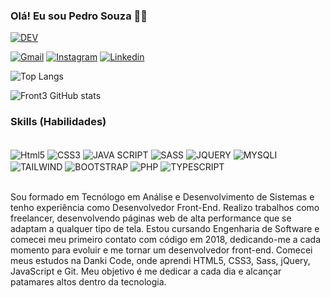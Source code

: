 ### Olá! Eu sou Pedro Souza 👋🏻

[![DEV](https://ForTheBadge.com/images/badges/built-by-developers.svg)](https://devbr.vercel.app/)

[![Gmail](https://img.shields.io/badge/Gmail-D14836?style=for-the-badge&logo=gmail&logoColor=white)](mailto:pedrohenrique565678@gmail.com)
[![Instagram](https://img.shields.io/badge/Instagram-E4405F?style=for-the-badge&logo=instagram&logoColor=white)](https://www.instagram.com/dev_frontbr/?next=%2F)
[![Linkedin](https://img.shields.io/badge/LinkedIn-0077B5?style=for-the-badge&logo=linkedin&logoColor=white)](https://www.linkedin.com/in/pedro-souza-b67586218/)

![Top Langs](https://github-readme-stats.vercel.app/api/top-langs/?username=PedroFront3&hide_progress=true)

![Front3 GitHub stats](https://github-readme-stats.vercel.app/api?username=PedroFront3&show_icons=true&theme=highcontrast)

###  Skills (Habilidades)

<div style="display:inline_block"><br/>
 <img align="center" alt="Html5" src="https://img.shields.io/badge/HTML5-E34F26?style=for-the-badge&logo=html5&logoColor=white">
 <img align="center" alt="CSS3" src="https://img.shields.io/badge/CSS3-1572B6?style=for-the-badge&logo=css3&logoColor=white">
 <img align="center" alt="JAVA SCRIPT" src="https://img.shields.io/badge/JavaScript-323330?style=for-the-badge&logo=javascript&logoColor=F7DF1E">
 <img align="center" alt="SASS" src="https://img.shields.io/badge/Sass-CC6699?style=for-the-badge&logo=sass&logoColor=white">
 <img align="center" alt="JQUERY" src="https://img.shields.io/badge/jQuery-0769AD?style=for-the-badge&logo=jquery&logoColor=white">
 <img align="center" alt="MYSQLI" src="https://img.shields.io/badge/MySQL-00000F?style=for-the-badge&logo=mysql&logoColor=white">
 <img align="center" alt="TAILWIND" src="https://img.shields.io/badge/Tailwind_CSS-38B2AC?style=for-the-badge&logo=tailwind-css&logoColor=white">
 <img align="center" alt="BOOTSTRAP" src="https://img.shields.io/badge/Bootstrap-563D7C?style=for-the-badge&logo=bootstrap&logoColor=white">
 <img align="center" alt="PHP" src="https://img.shields.io/badge/PHP-777BB4?style=for-the-badge&logo=php&logoColor=white">
 <img align="center" alt="TYPESCRIPT" src="https://img.shields.io/badge/TypeScript-007ACC?style=for-the-badge&logo=typescript&logoColor=white">
</div><br/>

Sou formado em Tecnólogo em Análise e Desenvolvimento de Sistemas e tenho experiência como Desenvolvedor Front-End. Realizo trabalhos como freelancer, desenvolvendo páginas web de alta performance que se adaptam a qualquer tipo de tela. Estou cursando Engenharia de Software e comecei meu primeiro contato com código em 2018, dedicando-me a cada momento para evoluir e me tornar um desenvolvedor front-end. Comecei meus estudos na Danki Code, onde aprendi HTML5, CSS3, Sass, jQuery, JavaScript e Git. Meu objetivo é me dedicar a cada dia e alcançar patamares altos dentro da tecnologia.

